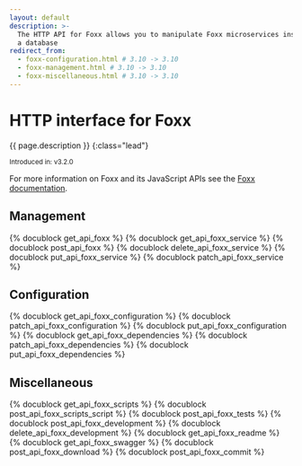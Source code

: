 ```yaml
---
layout: default
description: >-
  The HTTP API for Foxx allows you to manipulate Foxx microservices installed in
  a database
redirect_from:
  - foxx-configuration.html # 3.10 -> 3.10
  - foxx-management.html # 3.10 -> 3.10
  - foxx-miscellaneous.html # 3.10 -> 3.10
---
```

# HTTP interface for Foxx

{{ page.description }}
{:class="lead"}

<small>Introduced in: v3.2.0</small>

For more information on Foxx and its JavaScript APIs see the
[Foxx documentation](../foxx.html).

## Management

{% docublock get_api_foxx %}
{% docublock get_api_foxx_service %}
{% docublock post_api_foxx %}
{% docublock delete_api_foxx_service %}
{% docublock put_api_foxx_service %}
{% docublock patch_api_foxx_service %}

## Configuration

{% docublock get_api_foxx_configuration %}
{% docublock patch_api_foxx_configuration %}
{% docublock put_api_foxx_configuration %}
{% docublock get_api_foxx_dependencies %}
{% docublock patch_api_foxx_dependencies %}
{% docublock put_api_foxx_dependencies %}

## Miscellaneous

{% docublock get_api_foxx_scripts %}
{% docublock post_api_foxx_scripts_script %}
{% docublock post_api_foxx_tests %}
{% docublock post_api_foxx_development %}
{% docublock delete_api_foxx_development %}
{% docublock get_api_foxx_readme %}
{% docublock get_api_foxx_swagger %}
{% docublock post_api_foxx_download %}
{% docublock post_api_foxx_commit %}
